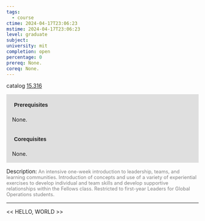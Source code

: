 ```yaml
---
tags:
  - course
ctime: 2024-04-17T23:06:23
mstime: 2024-04-17T23:06:23
level: graduate
subject: 
university: mit
completion: open
percentage: 0
prereq: None.
coreq: None.
---
```


catalog [15.316](http://student.mit.edu/catalog/m15b.html#15.316)

<span style="display: block; padding: 15px; background-color: rgb(100, 100, 100, 0.2);"><font id="m_prereq1077_0" style="display: block; font-family: Arial, sans-serif; font-weight: bold; padding: 5px">Prerequisites</font><br><span id="prereq1077_0">None.</span></span>
<span style="display: block; padding: 15px; background-color: rgb(100, 100, 100, 0.2);"><font id="m_coreq1077_0" style="display: block; font-family: Arial, sans-serif; font-weight: bold; padding: 5px">Corequisites</font><br><span id="coreq1077_0">None.</span></span>

<font style="">Description:</font>
<font style="color: grey; font-size: 0.8rem;">An intensive one-week introduction to leadership, teams, and learning communities. Introduction of concepts and use of a variety of experiential exercises to develop individual and team skills and develop supportive relationships within the Fellows class. Restricted to first-year Leaders for Global Operations students.</font>



---

<< HELLO, WORLD >>
